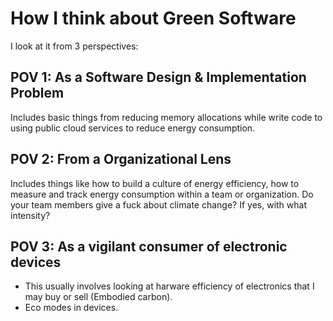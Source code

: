 # How I think about Green Software

I look at it from 3 perspectives:

## POV 1: As a Software Design & Implementation Problem

Includes basic things from reducing memory allocations while write code to using public cloud services to reduce energy consumption.

## POV 2: From a Organizational Lens

Includes things like how to build a culture of energy efficiency, how to measure and track energy consumption within a team or organization. Do your team members give a fuck about climate change? If yes, with what intensity?

## POV 3: As a vigilant consumer of electronic devices

- This usually involves looking at harware efficiency of electronics that I may buy or sell (Embodied carbon).
- Eco modes in devices.

